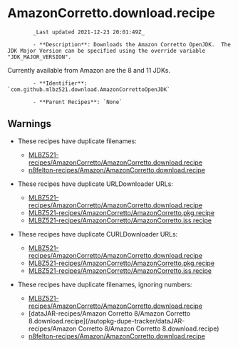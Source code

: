 # AmazonCorretto.download.recipe

            _Last updated 2021-12-23 20:01:49Z_

            - **Description**: Downloads the Amazon Corretto OpenJDK.  The JDK Major Version can be specified using the override variable "JDK_MAJOR_VERSION".

Currently available from Amazon are the 8 and 11 JDKs.

            - **Identifier**: `com.github.mlbz521.download.AmazonCorrettoOpenJDK`

            - **Parent Recipes**: `None`


## Warnings

- These recipes have duplicate filenames:
    - [MLBZ521-recipes/AmazonCorretto/AmazonCorretto.download.recipe](/autopkg-dupe-tracker/MLBZ521-recipes/AmazonCorretto/AmazonCorretto.download.recipe)
    - [n8felton-recipes/Amazon/AmazonCorretto.download.recipe](/autopkg-dupe-tracker/n8felton-recipes/Amazon/AmazonCorretto.download.recipe)

- These recipes have duplicate URLDownloader URLs:
    - [MLBZ521-recipes/AmazonCorretto/AmazonCorretto.download.recipe](/autopkg-dupe-tracker/MLBZ521-recipes/AmazonCorretto/AmazonCorretto.download.recipe)
    - [MLBZ521-recipes/AmazonCorretto/AmazonCorretto.pkg.recipe](/autopkg-dupe-tracker/MLBZ521-recipes/AmazonCorretto/AmazonCorretto.pkg.recipe)
    - [MLBZ521-recipes/AmazonCorretto/AmazonCorretto.jss.recipe](/autopkg-dupe-tracker/MLBZ521-recipes/AmazonCorretto/AmazonCorretto.jss.recipe)

- These recipes have duplicate CURLDownloader URLs:
    - [MLBZ521-recipes/AmazonCorretto/AmazonCorretto.download.recipe](/autopkg-dupe-tracker/MLBZ521-recipes/AmazonCorretto/AmazonCorretto.download.recipe)
    - [MLBZ521-recipes/AmazonCorretto/AmazonCorretto.pkg.recipe](/autopkg-dupe-tracker/MLBZ521-recipes/AmazonCorretto/AmazonCorretto.pkg.recipe)
    - [MLBZ521-recipes/AmazonCorretto/AmazonCorretto.jss.recipe](/autopkg-dupe-tracker/MLBZ521-recipes/AmazonCorretto/AmazonCorretto.jss.recipe)

- These recipes have duplicate filenames, ignoring numbers:
    - [MLBZ521-recipes/AmazonCorretto/AmazonCorretto.download.recipe](/autopkg-dupe-tracker/MLBZ521-recipes/AmazonCorretto/AmazonCorretto.download.recipe)
    - [dataJAR-recipes/Amazon Corretto 8/Amazon Corretto 8.download.recipe](/autopkg-dupe-tracker/dataJAR-recipes/Amazon Corretto 8/Amazon Corretto 8.download.recipe)
    - [n8felton-recipes/Amazon/AmazonCorretto.download.recipe](/autopkg-dupe-tracker/n8felton-recipes/Amazon/AmazonCorretto.download.recipe)